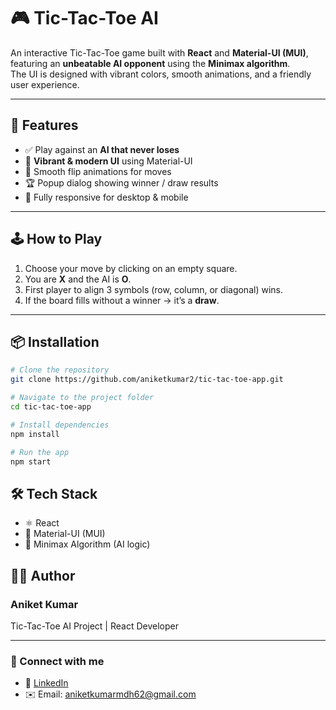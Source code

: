 # 🎮 Tic-Tac-Toe AI

An interactive Tic-Tac-Toe game built with **React** and **Material-UI (MUI)**, featuring an **unbeatable AI opponent** using the **Minimax algorithm**.  
The UI is designed with vibrant colors, smooth animations, and a friendly user experience.

---

## 🚀 Features
- ✅ Play against an **AI that never loses**  
- 🎨 **Vibrant & modern UI** using Material-UI  
- 🔄 Smooth flip animations for moves  
- 🏆 Popup dialog showing winner / draw results  
- 📱 Fully responsive for desktop & mobile  

---

## 🕹️ How to Play
1. Choose your move by clicking on an empty square.  
2. You are **X** and the AI is **O**.  
3. First player to align 3 symbols (row, column, or diagonal) wins.  
4. If the board fills without a winner → it’s a **draw**.  

---

## 📦 Installation
```bash
# Clone the repository
git clone https://github.com/aniketkumar2/tic-tac-toe-app.git

# Navigate to the project folder
cd tic-tac-toe-app

# Install dependencies
npm install

# Run the app
npm start
```

## 🛠️ Tech Stack
- ⚛️ React
- 🎨 Material-UI (MUI)
- 🧩 Minimax Algorithm (AI logic)



## 👨‍💻 Author

### Aniket Kumar
Tic-Tac-Toe AI Project | React Developer

---
### 🔗 Connect with me  

- 💼 [LinkedIn](https://www.linkedin.com/in/aniket-kumar-651816336)  
- ✉️ Email: aniketkumarmdh62@gmail.com  